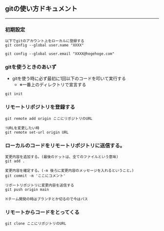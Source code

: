 ## gitの使い方ドキュメント
***


### 初期設定
```
以下でgitのアカウント上をローカルに登録する
git config --global user.name "XXXX"

git config --global user.email "XXXX@hogehoge.com"
```



### gitを使うときのあいず
- gitを使う時に必ず最初に1回以下のコードを叩いて実行する
  - ※一番上のディレクトリで宣言する

``
git init
``

### リモートリポジトリを登録する
```
git remote add origin ここにリポジトリのURL

!URLを変更したい時
git remote set-url origin URL
```


### ローカルのコードをリモートリポジトリに送信する。
```
変更内容を追加する。(最後のドットは、全てのファイルという意味)
git add .

変更内容を確定する。(-m 後ろに変更内容のメッセージを入れるということ。)
git commit -m 'ここにコメント'

リポートリポジトリに変更内容を送信する
git push origin main

※チーム開発の時はブランチとか切るので今はパス
```


### リモートからコードをとってくる
```
git clone ここにリポジトリのURL
```

